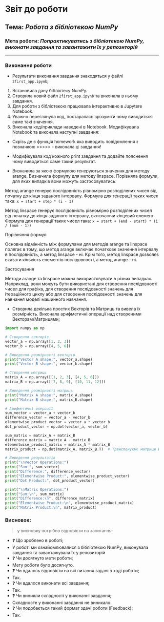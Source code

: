 # Звіт до роботи
## Тема: _Робота з бібліотекою NumPy_
### Мета роботи: _Попрактикуватись з бібліотекою NumPy, виконати завдання та завантажити їх у репозиторій_
---
### Виконання роботи
- Результати виконання завдання знаходяться у файлі `2first_app.ipynb`;
1. Встановила дану бібліотеку NumPy.
2. Створила новий файл `2first_app.ipynb` та виконала в ньому завдання.
3. Для роботи з бібліотекою працювала інтерактивно в Jupytere Notebook.
4. Уважно переглянула код, постаралась зрозуміти чому виводиться саме такі значення.
5. Виконала код/приклади наведені в Notebook. Модифікувала Notebook та виконала наступні завдання:

- Скрізь де є функція homework яка виводить повідомлення з позначкою >>>>> - виконала ці завдання!

- Модифікувала код кожного print завдання та додайте пояснення чому виводиться саме такий результат.

- Визначила за якою формулою генеруються значення для методу arange. Визначила формулу для методу linspace. Порівняла формули, для яких випадків вони можуть застосовуватись:

Метод arange генерує послідовність рівномірно розподілених чисел від початку до кінця заданого інтервалу. Формула для генерації таких чисел така:
`x = start + step * (i - 1)`

Метод linspace генерує послідовність рівномірно розподілених чисел від початку до кінця заданого інтервалу, включаючи кінцевий елемент. Формула для генерації таких чисел така:
`x = start + (end - start) * (i / (num - 1))`

Порівняння формул

  Основна відмінність між формулами для методів arange та linspace полягає в тому, що метод arange включає початкове значення інтервалу в послідовність, а метод linspace - ні.
  Крім того, метод linspace дозволяє вказати кількість елементів послідовності, а метод arange - ні.

Застосування

  Методи arange та linspace можна використовувати в різних випадках. Наприклад, вони можуть бути використані для створення послідовності чисел для графіка, для створення послідовності значень для ітераційного циклу або для створення послідовності значень для навчання моделі машинного навчання.

- Створила декілька простих Векторів та Матриць та вивела їх розмірність. Виконала арифметичні операції над створеними Векторам/Матрицями;
```python
import numpy as np

# Створення векторів
vector_a = np.array([1, 2, 3])
vector_b = np.array([4, 5, 6])

# Виведення розмірності векторів
print("Vector A shape:", vector_a.shape)
print("Vector B shape:", vector_b.shape)

# Створення матриць
matrix_A = np.array([[1, 2, 3], [4, 5, 6]])
matrix_B = np.array([[7, 8, 9], [10, 11, 12]])

# Виведення розмірності матриць
print("Matrix A shape:", matrix_A.shape)
print("Matrix B shape:", matrix_B.shape)

# Арифметичні операції
sum_vector = vector_a + vector_b
difference_vector = vector_a - vector_b
elementwise_product_vector = vector_a * vector_b
dot_product_vector = np.dot(vector_a, vector_b)

sum_matrix = matrix_A + matrix_B
difference_matrix = matrix_A - matrix_B
elementwise_product_matrix = matrix_A * matrix_B
matrix_product = np.dot(matrix_A, matrix_B.T)  # Транспонуємо матрицю B перед множенням

# Виведення результатів
print("\nVector Operations:")
print("Sum:", sum_vector)
print("Difference:", difference_vector)
print("Elementwise Product:", elementwise_product_vector)
print("Dot Product:", dot_product_vector)

print("\nMatrix Operations:")
print("Sum:\n", sum_matrix)
print("Difference:\n", difference_matrix)
print("Elementwise Product:\n", elementwise_product_matrix)
print("Matrix Product:\n", matrix_product) 
```

### Висновок: 
> у висновку потрібно відповісти на запитання:
- :question: Що зроблено в роботі;
- У роботі ми ознайомлювалися з бібліотекою NumPy, виконувала завдання та завантажувала їх у репозиторій
- :question: Чи досягнуто мети роботи;
- Мету роботи було досягнуто.
- :question: Чи вдалось відповісти на всі питання задані в ході роботи;
- Так.
- :question: Чи вдалося виконати всі завдання;
- Так.
- :question: Чи виникли складності у виконанні завдання;
- Складносте у виконанні завдання не виникало.
- :question: Чи подобається такий формат здачі роботи (Feedback);
- Так.

